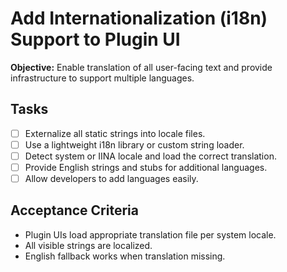 # Add Internationalization (i18n) Support to Plugin UI

**Objective:** Enable translation of all user-facing text and provide infrastructure to support multiple languages.

## Tasks
- [ ] Externalize all static strings into locale files.
- [ ] Use a lightweight i18n library or custom string loader.
- [ ] Detect system or IINA locale and load the correct translation.
- [ ] Provide English strings and stubs for additional languages.
- [ ] Allow developers to add languages easily.

## Acceptance Criteria
- Plugin UIs load appropriate translation file per system locale.
- All visible strings are localized.
- English fallback works when translation missing.
